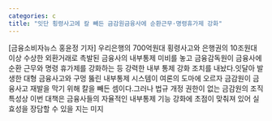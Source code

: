 ```yaml
---
categories: c
title: "잇단 횡령사고에 칼 빼든 금감원금융사에 순환근무·명령휴가제 강화"
---
```

[금융소비자뉴스 홍윤정 기자] 우리은행의 700억원대 횡령사고와 은행권의 10조원대 이상 수상한 외환거래로 촉발된 금융사의 내부통제 미비를 놓고 금융감독원이 금융사에 순환 근무와 명령 휴가제를 강화하는 등 강력한 내부 통제 강화 조치를 내놨다.잇달아 발생한 대형 금융사고와 구멍 뚫린 내부통제 시스템이 여론의 도마에 오르자 금감원이 금융사고 재발을 막기 위해 칼을 빼든 셈이다.그러나 법규 개정 권한이 없는 금감원의 조직 특성상 이번 대책은 금융사들의 자율적인 내부통제 기능 강화에 초점이 맞춰져 있어 실효성을 장담할 수 있을 지는 미지
